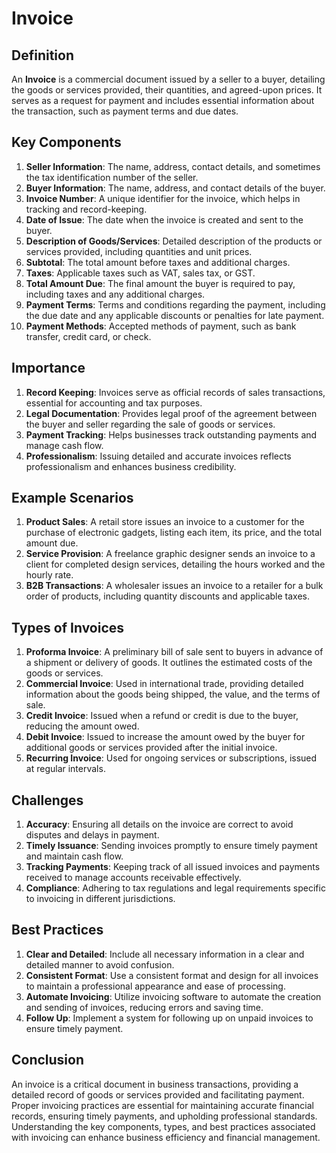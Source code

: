 # Invoice

## Definition
An **Invoice** is a commercial document issued by a seller to a buyer, detailing the goods or services provided, their quantities, and agreed-upon prices. It serves as a request for payment and includes essential information about the transaction, such as payment terms and due dates.

## Key Components
1. **Seller Information**: The name, address, contact details, and sometimes the tax identification number of the seller.
2. **Buyer Information**: The name, address, and contact details of the buyer.
3. **Invoice Number**: A unique identifier for the invoice, which helps in tracking and record-keeping.
4. **Date of Issue**: The date when the invoice is created and sent to the buyer.
5. **Description of Goods/Services**: Detailed description of the products or services provided, including quantities and unit prices.
6. **Subtotal**: The total amount before taxes and additional charges.
7. **Taxes**: Applicable taxes such as VAT, sales tax, or GST.
8. **Total Amount Due**: The final amount the buyer is required to pay, including taxes and any additional charges.
9. **Payment Terms**: Terms and conditions regarding the payment, including the due date and any applicable discounts or penalties for late payment.
10. **Payment Methods**: Accepted methods of payment, such as bank transfer, credit card, or check.

## Importance
1. **Record Keeping**: Invoices serve as official records of sales transactions, essential for accounting and tax purposes.
2. **Legal Documentation**: Provides legal proof of the agreement between the buyer and seller regarding the sale of goods or services.
3. **Payment Tracking**: Helps businesses track outstanding payments and manage cash flow.
4. **Professionalism**: Issuing detailed and accurate invoices reflects professionalism and enhances business credibility.

## Example Scenarios
1. **Product Sales**: A retail store issues an invoice to a customer for the purchase of electronic gadgets, listing each item, its price, and the total amount due.
2. **Service Provision**: A freelance graphic designer sends an invoice to a client for completed design services, detailing the hours worked and the hourly rate.
3. **B2B Transactions**: A wholesaler issues an invoice to a retailer for a bulk order of products, including quantity discounts and applicable taxes.

## Types of Invoices
1. **Proforma Invoice**: A preliminary bill of sale sent to buyers in advance of a shipment or delivery of goods. It outlines the estimated costs of the goods or services.
2. **Commercial Invoice**: Used in international trade, providing detailed information about the goods being shipped, the value, and the terms of sale.
3. **Credit Invoice**: Issued when a refund or credit is due to the buyer, reducing the amount owed.
4. **Debit Invoice**: Issued to increase the amount owed by the buyer for additional goods or services provided after the initial invoice.
5. **Recurring Invoice**: Used for ongoing services or subscriptions, issued at regular intervals.

## Challenges
1. **Accuracy**: Ensuring all details on the invoice are correct to avoid disputes and delays in payment.
2. **Timely Issuance**: Sending invoices promptly to ensure timely payment and maintain cash flow.
3. **Tracking Payments**: Keeping track of all issued invoices and payments received to manage accounts receivable effectively.
4. **Compliance**: Adhering to tax regulations and legal requirements specific to invoicing in different jurisdictions.

## Best Practices
1. **Clear and Detailed**: Include all necessary information in a clear and detailed manner to avoid confusion.
2. **Consistent Format**: Use a consistent format and design for all invoices to maintain a professional appearance and ease of processing.
3. **Automate Invoicing**: Utilize invoicing software to automate the creation and sending of invoices, reducing errors and saving time.
4. **Follow Up**: Implement a system for following up on unpaid invoices to ensure timely payment.

## Conclusion
An invoice is a critical document in business transactions, providing a detailed record of goods or services provided and facilitating payment. Proper invoicing practices are essential for maintaining accurate financial records, ensuring timely payments, and upholding professional standards. Understanding the key components, types, and best practices associated with invoicing can enhance business efficiency and financial management.

